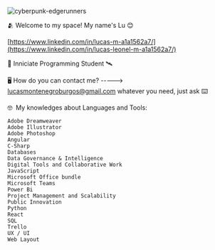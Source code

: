 ![cyberpunk-edgerunners](https://github.com/user-attachments/assets/f050fe96-a553-4502-a819-02248216f462)

🫂 Welcome to my space!
My name's Lu 😊

[https://www.linkedin.com/in/lucas-m-a1a1562a7/](https://www.linkedin.com/in/lucas-leonel-m-a1a1562a7/)

🛜 Inniciate Programming Student 🛰️​

🖥️ How do you can contact me? -----> lucasmontenegroburgos@gmail.com
    whatever you need, just ask
⌨️

🤓 ​​
My knowledges about Languages and Tools:

    Adobe Dreamweaver
    Adobe Illustrator
    Adobe Photoshop
    Angular
    C-Sharp
    Databases
    Data Governance & Intelligence 
    Digital Tools and Collaborative Work
    JavaScript
    Microsoft Office bundle
    Microsoft Teams
    Power Bi
    Project Management and Scalability
    Public Innovation
    Python
    React
    SQL
    Trello
    UX / UI
    Web Layout
